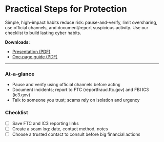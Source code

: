
# Practical Steps for Protection

Simple, high-impact habits reduce risk: pause-and-verify, limit oversharing, use official channels, and document/report suspicious activity. Use our checklist to build lasting cyber habits.

**Downloads:**  
- [Presentation (PDF)](downloads/practical-steps-for-protection-presentation.pdf)  
- [One‑page guide (PDF)](downloads/practical-steps-for-protection-guide.pdf)

---

### At‑a‑glance

- Pause and verify using official channels before acting
- Document incidents; report to FTC (reportfraud.ftc.gov) and FBI IC3 (ic3.gov)
- Talk to someone you trust; scams rely on isolation and urgency

### Checklist

- [ ] Save FTC and IC3 reporting links
- [ ] Create a scam log: date, contact method, notes
- [ ] Choose a trusted contact to consult before big financial actions
